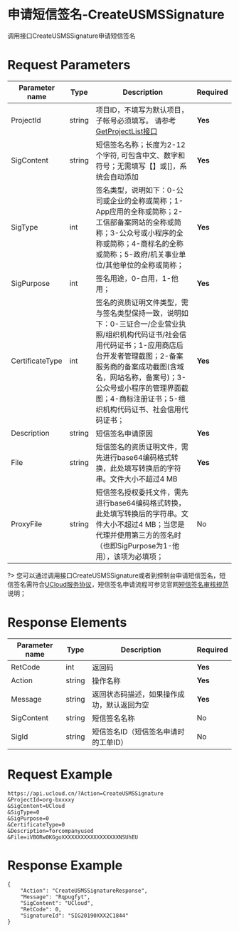 # 申请短信签名-CreateUSMSSignature

调用接口CreateUSMSSignature申请短信签名

# Request Parameters
|Parameter name|Type|Description|Required|
|---|---|---|---|
|ProjectId|string|项目ID，不填写为默认项目，子帐号必须填写。 请参考[GetProjectList接口](api/summary/get_project_list)|**Yes**|
|SigContent|string|短信签名名称；长度为2-12个字符, 可包含中文、数字和符号；无需填写【】或[]，系统会自动添加|**Yes**|
|SigType|int|签名类型，说明如下：0-公司或企业的全称或简称；1-App应用的全称或简称；2-工信部备案网站的全称或简称；3-公众号或小程序的全称或简称；4-商标名的全称或简称；5-政府/机关事业单位/其他单位的全称或简称；|**Yes**|
|SigPurpose|int|签名用途，0-自用，1-他用；|**Yes**|
|CertificateType|int|签名的资质证明文件类型，需与签名类型保持一致，说明如下：0-三证合一/企业营业执照/组织机构代码证书/社会信用代码证书；1-应用商店后台开发者管理截图；2-备案服务商的备案成功截图(含域名，网站名称，备案号)；3-公众号或小程序的管理界面截图；4-商标注册证书；5-组织机构代码证书、社会信用代码证书；|**Yes**|
|Description|string|短信签名申请原因|**Yes**|
|File|string|短信签名的资质证明文件，需先进行base64编码格式转换，此处填写转换后的字符串。文件大小不超过4 MB|**Yes**|
|ProxyFile|string|短信签名授权委托文件，需先进行base64编码格式转换，此处填写转换后的字符串。文件大小不超过4 MB；当您是代理并使用第三方的签名时（也即SigPurpose为1-他用），该项为必填项；|No|

?> 您可以通过调用接口CreateUSMSSignature或者到控制台申请短信签名，短信签名需符合[UCloud服务协议](https://docs.ucloud.cn/management_monitor/usms/introduction/service_level)，短信签名申请流程可参见官网[短信签名审核规范](https://docs.ucloud.cn/management_monitor/usms/introduction/2005/2103)说明；

# Response Elements
|Parameter name|Type|Description|Required|
|---|---|---|---|
|RetCode|int|返回码|**Yes**|
|Action|string|操作名称|**Yes**|
|Message|string|返回状态码描述，如果操作成功，默认返回为空|**Yes**|
|SigContent|string|短信签名名称|No|
|SigId|string|短信签名ID（短信签名申请时的工单ID）|No|

# Request Example
```
https://api.ucloud.cn/?Action=CreateUSMSSignature
&ProjectId=org-bxxxxy
&SigContent=UCloud
&SigType=0
&SigPurpose=0
&CertificateType=0
&Description=forcompanyused
&File=iVBORw0KGgoXXXXXXXXXXXXXXXXXXNSUhEU
```

# Response Example
```
{
    "Action": "CreateUSMSSignatureResponse", 
    "Message": "Rqpugfyt", 
    "SigContent": "UCloud", 
    "RetCode": 0, 
    "SignatureId": "SIG20190XXX2C1844"
}
```


